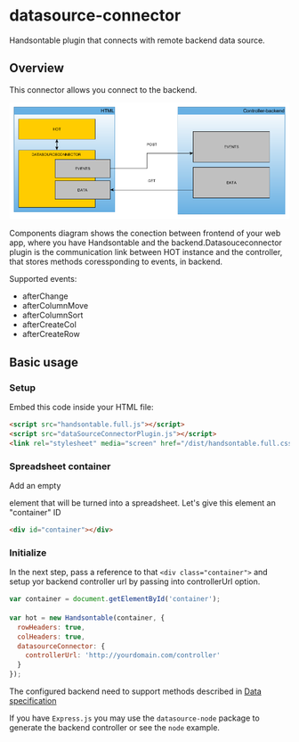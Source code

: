 # datasource-connector
Handsontable plugin that connects with remote backend data source.

## Overview

This connector allows you connect to the backend.

![overview](doc/overview.png)

Components diagram shows the conection between frontend of your web app, where you have Handsontable and the backend.Datasouceconnector plugin is the communication link between HOT instance and the controller, that stores methods coressponding to events, in backend.

Supported events:

- afterChange
- afterColumnMove
- afterColumnSort
- afterCreateCol
- afterCreateRow

## Basic usage 

### Setup
Embed this code inside your HTML file: 
```html
<script src="handsontable.full.js"></script>
<script src="dataSourceConnectorPlugin.js"></script>
<link rel="stylesheet" media="screen" href="/dist/handsontable.full.css">
```

### Spreadsheet container
Add an empty <div> element that will be turned into a spreadsheet. Let's give this element an "container" ID

```html
<div id="container"></div>
```

### Initialize
In the next step, pass a reference to that `<div class="container">` and setup yor backend controller url by passing into controllerUrl option.

```javascript
var container = document.getElementById('container');

var hot = new Handsontable(container, {
  rowHeaders: true,
  colHeaders: true,
  datasourceConnector: {
    controllerUrl: 'http://yourdomain.com/controller'
  }
});
```

The configured backend need to support methods described in  [Data specification](doc/README.md)

If you have `Express.js` you may use the `datasource-node` package to generate the backend controller or see the `node` example.